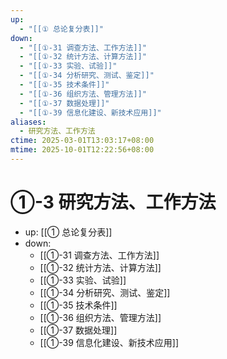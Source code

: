 ```yaml
---
up:
  - "[[① 总论复分表]]"
down:
  - "[[①-31 调查方法、工作方法]]"
  - "[[①-32 统计方法、计算方法]]"
  - "[[①-33 实验、试验]]"
  - "[[①-34 分析研究、测试、鉴定]]"
  - "[[①-35 技术条件]]"
  - "[[①-36 组织方法、管理方法]]"
  - "[[①-37 数据处理]]"
  - "[[①-39 信息化建设、新技术应用]]"
aliases:
  - 研究方法、工作方法
ctime: 2025-03-01T13:03:17+08:00
mtime: 2025-10-01T12:22:56+08:00
---
```


# ①-3 研究方法、工作方法

- up: [[① 总论复分表]]
- down:	
	- [[①-31 调查方法、工作方法]]
	- [[①-32 统计方法、计算方法]]
	- [[①-33 实验、试验]]
	- [[①-34 分析研究、测试、鉴定]]
	- [[①-35 技术条件]]
	- [[①-36 组织方法、管理方法]]
	- [[①-37 数据处理]]
	- [[①-39 信息化建设、新技术应用]]
	
